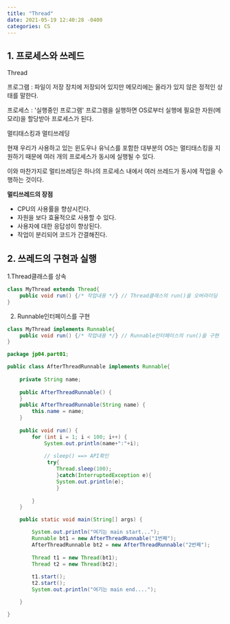 ```yaml
---
title: "Thread"
date: 2021-05-19 12:40:28 -0400
categories: CS
---
```


## 1. 프로세스와 쓰레드

Thread

프로그램 : 파일이 저장 장치에 저장되어 있지만 메모리에는 올라가 있지 않은 정적인 상태를 말한다.

프로세스 : '실행중인 프로그램' 프로그램을 실행하면 OS로부터 실행에 필요한 자원(메모리)을 할당받아 프로세스가 된다.

멀티태스킹과 멀티쓰레딩

현재 우리가 사용하고 있는 윈도우나 유닉스를 포함한 대부분의 OS는 멀티태스킹을 지원하기 때문에 여러 개의 프로세스가 동시에 실행될 수 있다.

 이와 마찬가지로 멀티쓰레딩은 하나의 프로세스 내에서 여러 쓰레드가 동시에 작업을 수행하는 것이다. 

**멀티쓰레드의 장점**
- CPU의 사용률을 향상시킨다.
- 자원을 보다 효율적으로 사용할 수 있다.
- 사용자에 대한 응답성이 향상된다.
- 작업이 분리되어 코드가 간결해진다.

## 2. 쓰레드의 구현과 실행

1.Thread클래스를 상속

```java
class MyThread extends Thread{
	public void run() {/* 작업내용 */} // Thread클래스의 run()을 오버라이딩
}
```

2. Runnable인터페이스를 구현

```java
class MyThread implements Runnable{
	public void run() {/* 작업내용 */} // Runnable인터페이스의 run()을 구현
}
```

```java
package jp04.part01;

public class AfterThreadRunnable implements Runnable{
	
	private String name;
	
	public AfterThreadRunnable() {
	}
	public AfterThreadRunnable(String name) {
		this.name = name;
	}
	
	public void run() {
		for (int i = 1; i < 100; i++) {
			System.out.println(name+":"+i);
			
			// sleep() ==> API확인
			 try{
				Thread.sleep(100);
				}catch(InterruptedException e){
				System.out.println(e);
				}
			 
		}
	}

	public static void main(String[] args) {

		System.out.println("여기는 main start...");
		Runnable bt1 = new AfterThreadRunnable("1번째");
		AfterThreadRunnable bt2 = new AfterThreadRunnable("2번째");
		
		Thread t1 = new Thread(bt1);
		Thread t2 = new Thread(bt2);
		
		t1.start();
		t2.start();
		System.out.println("여기는 main end....");

	}

}
```
